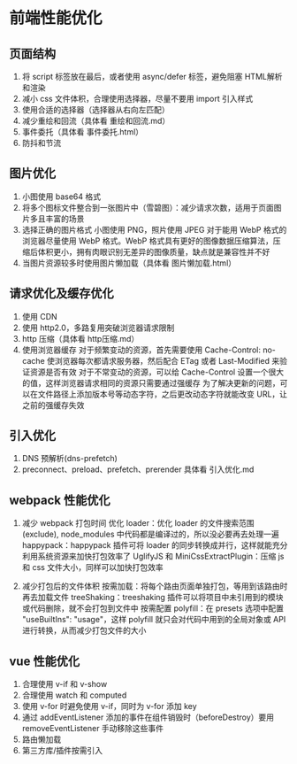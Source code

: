 # 前端性能优化

## 页面结构

1. 将 script 标签放在最后，或者使用 async/defer 标签，避免阻塞 HTML解析 和渲染
2. 减小 css 文件体积，合理使用选择器，尽量不要用 import 引入样式
3. 使用合适的选择器（选择器从右向左匹配）
4. 减少重绘和回流（具体看 重绘和回流.md）
5. 事件委托（具体看 事件委托.html）
6. 防抖和节流

## 图片优化

1. 小图使用 base64 格式
2. 将多个图标文件整合到一张图片中（雪碧图）：减少请求次数，适用于页面图片多且丰富的场景
3. 选择正确的图片格式
小图使用 PNG，照片使用 JPEG
对于能用 WebP 格式的浏览器尽量使用 WebP 格式。WebP 格式具有更好的图像数据压缩算法，压缩后体积更小，拥有肉眼识别无差异的图像质量，缺点就是兼容性并不好
4. 当图片资源较多时使用图片懒加载（具体看 图片懒加载.html）

## 请求优化及缓存优化

1. 使用 CDN
2. 使用 http2.0，多路复用突破浏览器请求限制
3. http 压缩（具体看 http压缩.md）
4. 使用浏览器缓存
对于频繁变动的资源，首先需要使用 Cache-Control: no-cache 使浏览器每次都请求服务器，然后配合 ETag 或者 Last-Modified 来验证资源是否有效
对于不常变动的资源，可以给 Cache-Control 设置一个很大的值，这样浏览器请求相同的资源只需要通过强缓存
为了解决更新的问题，可以在文件路径上添加版本号等动态字符，之后更改动态字符就能改变 URL，让之前的强缓存失效

## 引入优化

1. DNS 预解析(dns-prefetch)
2. preconnect、preload、prefetch、prerender
具体看 引入优化.md

## webpack 性能优化

1. 减少 webpack 打包时间
优化 loader：优化 loader 的文件搜索范围 (exclude), node_modules 中代码都是编译过的，所以没必要再去处理一遍
happypack：happypack 插件可将 loader 的同步转换成并行，这样就能充分利用系统资源来加快打包效率了
UglifyJS 和 MiniCssExtractPlugin：压缩 js 和 css 文件大小，同样可以加快打包效率

2. 减少打包后的文件体积
按需加载：将每个路由页面单独打包，等用到该路由时再去加载文件
treeShaking：treeshaking 插件可以将项目中未引用到的模块或代码删除，就不会打包到文件中
按需配置 polyfill：在 presets 选项中配置 "useBuiltIns": "usage"，这样 polyfill 就只会对代码中用到的全局对象或 API 进行转换，从而减少打包文件的大小

## vue 性能优化

1. 合理使用 v-if 和 v-show
2. 合理使用 watch 和 computed
3. 使用 v-for 时避免使用 v-if，同时为 v-for 添加 key
4. 通过 addEventListener 添加的事件在组件销毁时（beforeDestroy）要用 removeEventListener 手动移除这些事件
5. 路由懒加载
6. 第三方库/插件按需引入
